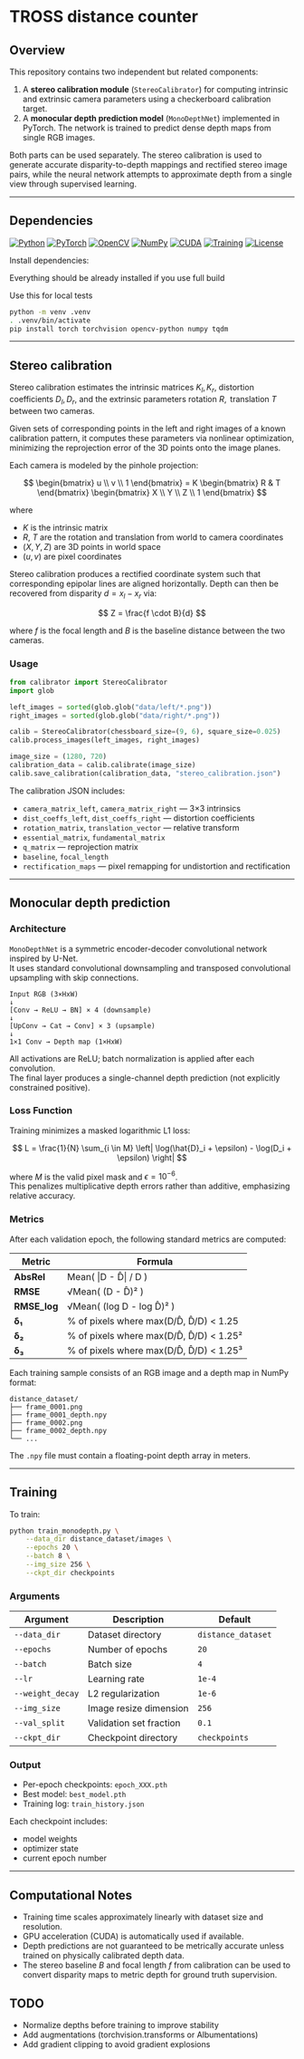 # TROSS distance counter

## Overview

This repository contains two independent but related components:

1. A **stereo calibration module** (`StereoCalibrator`) for computing intrinsic and extrinsic camera parameters using a checkerboard calibration target.
2. A **monocular depth prediction model** (`MonoDepthNet`) implemented in PyTorch. The network is trained to predict dense depth maps from single RGB images.

Both parts can be used separately. The stereo calibration is used to generate accurate disparity-to-depth mappings and rectified stereo image pairs, while the neural network attempts to approximate depth from a single view through supervised learning.

---

## Dependencies

[![Python](https://img.shields.io/badge/Python-3.11-blue?logo=python)](https://www.python.org/)
[![PyTorch](https://img.shields.io/badge/PyTorch-2.3-red?logo=pytorch)](https://pytorch.org/)
[![OpenCV](https://img.shields.io/badge/OpenCV-4.10-green?logo=opencv)](https://opencv.org/)
[![NumPy](https://img.shields.io/badge/NumPy-1.26-lightgrey?logo=numpy)](https://numpy.org/)
[![CUDA](https://img.shields.io/badge/CUDA-12.4-black?logo=nvidia)](https://developer.nvidia.com/cuda-zone)
[![Training](https://img.shields.io/badge/Deep_Learning-Exhausting-orange?logo=ai)](#)
[![License](https://img.shields.io/badge/License-MIT-grey)](./LICENSE)


Install dependencies:

Everything should be already installed if you use full build

Use this for local tests
```bash
python -m venv .venv
. .venv/bin/activate
pip install torch torchvision opencv-python numpy tqdm
```

---

## Stereo calibration

Stereo calibration estimates the intrinsic matrices $K_l, K_r$, distortion coefficients $D_l, D_r$, and the extrinsic parameters $\text{rotation } R, \text{ translation } T$ between two cameras.

Given sets of corresponding points in the left and right images of a known calibration pattern, it computes these parameters via nonlinear optimization, minimizing the reprojection error of the 3D points onto the image planes.


Each camera is modeled by the pinhole projection:

$$ \begin{bmatrix} u \\ v \\ 1 \end{bmatrix} = K \begin{bmatrix} R & T \end{bmatrix} \begin{bmatrix} X \\ Y \\ Z \\ 1 \end{bmatrix} $$

where  
- $K$ is the intrinsic matrix  
- $R$, $T$ are the rotation and translation from world to camera coordinates  
- $(X, Y, Z)$ are 3D points in world space  
- $(u, v)$ are pixel coordinates

Stereo calibration produces a rectified coordinate system such that corresponding epipolar lines are aligned horizontally. Depth can then be recovered from disparity $d = x_l - x_r$ via:

$$
Z = \frac{f \cdot B}{d}
$$

where $f$ is the focal length and $B$ is the baseline distance between the two cameras.

### Usage

```python
from calibrator import StereoCalibrator
import glob

left_images = sorted(glob.glob("data/left/*.png"))
right_images = sorted(glob.glob("data/right/*.png"))

calib = StereoCalibrator(chessboard_size=(9, 6), square_size=0.025)
calib.process_images(left_images, right_images)

image_size = (1280, 720)
calibration_data = calib.calibrate(image_size)
calib.save_calibration(calibration_data, "stereo_calibration.json")
```


The calibration JSON includes:

- `camera_matrix_left`, `camera_matrix_right` — 3×3 intrinsics  
- `dist_coeffs_left`, `dist_coeffs_right` — distortion coefficients  
- `rotation_matrix`, `translation_vector` — relative transform  
- `essential_matrix`, `fundamental_matrix`  
- `q_matrix` — reprojection matrix  
- `baseline`, `focal_length`  
- `rectification_maps` — pixel remapping for undistortion and rectification  

---

## Monocular depth prediction 

### Architecture

`MonoDepthNet` is a symmetric encoder-decoder convolutional network inspired by U-Net.  
It uses standard convolutional downsampling and transposed convolutional upsampling with skip connections.

```
Input RGB (3×HxW)
↓
[Conv → ReLU → BN] × 4 (downsample)
↓
[UpConv → Cat → Conv] × 3 (upsample)
↓
1×1 Conv → Depth map (1×HxW)
```

All activations are ReLU; batch normalization is applied after each convolution.  
The final layer produces a single-channel depth prediction (not explicitly constrained positive).

### Loss Function

Training minimizes a masked logarithmic L1 loss:

$$
L = \frac{1}{N} \sum_{i \in M} \left| \log(\hat{D}_i + \epsilon) - \log(D_i + \epsilon) \right|
$$

where $M$ is the valid pixel mask and $\epsilon = 10^{-6}$.  
This penalizes multiplicative depth errors rather than additive, emphasizing relative accuracy.

### Metrics

After each validation epoch, the following standard metrics are computed:

| Metric | Formula |
|--------|---------|
| **AbsRel** | Mean( \|D - D̂\| / D ) |
| **RMSE** | √Mean( (D - D̂)² ) |
| **RMSE_log** | √Mean( (log D - log D̂)² ) |
| **δ₁** | % of pixels where max(D/D̂, D̂/D) < 1.25 |
| **δ₂** | % of pixels where max(D/D̂, D̂/D) < 1.25² |
| **δ₃** | % of pixels where max(D/D̂, D̂/D) < 1.25³ |

Each training sample consists of an RGB image and a depth map in NumPy format:

```
distance_dataset/
├── frame_0001.png
├── frame_0001_depth.npy
├── frame_0002.png
├── frame_0002_depth.npy
└── ...
```

The `.npy` file must contain a floating-point depth array in meters.

---

## Training

To train:

```bash
python train_monodepth.py \
    --data_dir distance_dataset/images \
    --epochs 20 \
    --batch 8 \
    --img_size 256 \
    --ckpt_dir checkpoints
```

### Arguments

| Argument | Description | Default |
|-----------|-------------|----------|
| `--data_dir` | Dataset directory | `distance_dataset` |
| `--epochs` | Number of epochs | `20` |
| `--batch` | Batch size | `4` |
| `--lr` | Learning rate | `1e-4` |
| `--weight_decay` | L2 regularization | `1e-6` |
| `--img_size` | Image resize dimension | `256` |
| `--val_split` | Validation set fraction | `0.1` |
| `--ckpt_dir` | Checkpoint directory | `checkpoints` |

### Output

- Per-epoch checkpoints: `epoch_XXX.pth`  
- Best model: `best_model.pth`  
- Training log: `train_history.json`

Each checkpoint includes:
- model weights
- optimizer state
- current epoch number

---

## Computational Notes

- Training time scales approximately linearly with dataset size and resolution.  
- GPU acceleration (CUDA) is automatically used if available.  
- Depth predictions are not guaranteed to be metrically accurate unless trained on physically calibrated depth data.  
- The stereo baseline $B$ and focal length $f$ from calibration can be used to convert disparity maps to metric depth for ground truth supervision.

## TODO

- Normalize depths before training to improve stability
- Add augmentations (torchvision.transforms or Albumentations)
- Add gradient clipping to avoid gradient explosions
